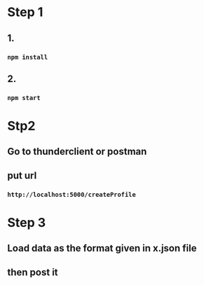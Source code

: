 # Step 1

## 1.
### `npm install`

## 2.
### `npm start`

# Stp2
## Go to thunderclient or postman
## put url 
### `http://localhost:5000/createProfile` 

# Step 3 
## Load data as the format given in x.json file
## then post it